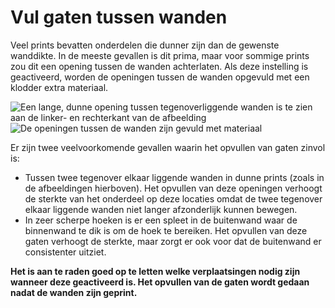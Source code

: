 Vul gaten tussen wanden
====
Veel prints bevatten onderdelen die dunner zijn dan de gewenste wanddikte. In de meeste gevallen is dit prima, maar voor sommige prints zou dit een opening tussen de wanden achterlaten. Als deze instelling is geactiveerd, worden de openingen tussen de wanden opgevuld met een klodder extra materiaal.

![Een lange, dunne opening tussen tegenoverliggende wanden is te zien aan de linker- en rechterkant van de afbeelding](../../../articles/images/fill_perimeter_gaps_disabled.png)
![De openingen tussen de wanden zijn gevuld met materiaal](../../../articles/images/fill_perimeter_gaps_enabled.png)

Er zijn twee veelvoorkomende gevallen waarin het opvullen van gaten zinvol is:
* Tussen twee tegenover elkaar liggende wanden in dunne prints (zoals in de afbeeldingen hierboven). Het opvullen van deze openingen verhoogt de sterkte van het onderdeel op deze locaties omdat de twee tegenover elkaar liggende wanden niet langer afzonderlijk kunnen bewegen.
* In zeer scherpe hoeken is er een spleet in de buitenwand waar de binnenwand te dik is om de hoek te bereiken. Het opvullen van deze gaten verhoogt de sterkte, maar zorgt er ook voor dat de buitenwand er consistenter uitziet.

**Het is aan te raden goed op te letten welke verplaatsingen nodig zijn wanneer deze geactiveerd is. Het opvullen van de gaten wordt gedaan nadat de wanden zijn geprint.**